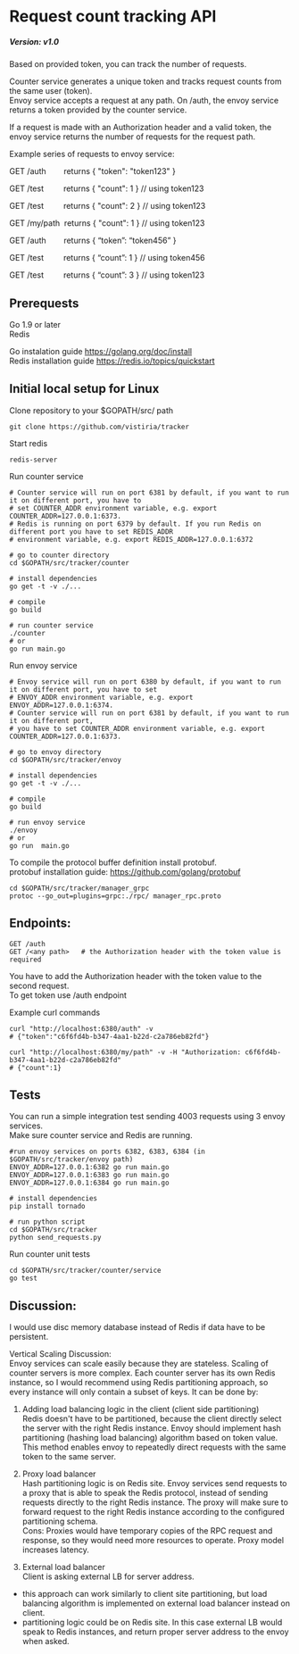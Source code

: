 Request count tracking API
==========================
##### Version: v1.0


Based on provided token, you can track the number of requests.  

Counter service generates a unique token and tracks request counts from the same user (token).  
Envoy service accepts a request at any path. On /auth, the envoy service returns a token provided by the counter service.  

If a request is made with an Authorization header and a valid token, the envoy service returns the number of requests for the request path.

Example series of requests to envoy service:  

  GET /auth&nbsp;&nbsp;&nbsp;&nbsp;&nbsp;&nbsp;&nbsp;&nbsp;returns { "token": "token123" }  

  GET /test&nbsp;&nbsp;&nbsp;&nbsp;&nbsp;&nbsp;&nbsp;&nbsp;&nbsp;returns { "count": 1 } // using token123  

  GET /test&nbsp;&nbsp;&nbsp;&nbsp;&nbsp;&nbsp;&nbsp;&nbsp;&nbsp;returns { "count": 2 } // using token123  

  GET /my/path&nbsp;&nbsp;returns { "count": 1 } // using token123  

  GET /auth&nbsp;&nbsp;&nbsp;&nbsp;&nbsp;&nbsp;&nbsp;&nbsp;returns { “token”: “token456” }  

  GET /test&nbsp;&nbsp;&nbsp;&nbsp;&nbsp;&nbsp;&nbsp;&nbsp;&nbsp;returns { “count”: 1 } // using token456  

  GET /test&nbsp;&nbsp;&nbsp;&nbsp;&nbsp;&nbsp;&nbsp;&nbsp;&nbsp;returns { “count”: 3 } // using token123  


Prerequests
-----------
Go 1.9 or later  
Redis  

Go instalation guide https://golang.org/doc/install  
Redis installation guide https://redis.io/topics/quickstart  

Initial local setup for Linux  
-----------------------------

Clone repository to your $GOPATH/src/ path
```
git clone https://github.com/vistiria/tracker
```

Start redis  
```
redis-server
```

Run counter service  

```
# Counter service will run on port 6381 by default, if you want to run it on different port, you have to
# set COUNTER_ADDR environment variable, e.g. export COUNTER_ADDR=127.0.0.1:6373.  
# Redis is running on port 6379 by default. If you run Redis on different port you have to set REDIS_ADDR
# environment variable, e.g. export REDIS_ADDR=127.0.0.1:6372

# go to counter directory
cd $GOPATH/src/tracker/counter

# install dependencies
go get -t -v ./...

# compile
go build

# run counter service
./counter
# or
go run main.go
```

Run envoy service  

```
# Envoy service will run on port 6380 by default, if you want to run it on different port, you have to set
# ENVOY_ADDR environment variable, e.g. export ENVOY_ADDR=127.0.0.1:6374.
# Counter service will run on port 6381 by default, if you want to run it on different port,
# you have to set COUNTER_ADDR environment variable, e.g. export COUNTER_ADDR=127.0.0.1:6373.

# go to envoy directory
cd $GOPATH/src/tracker/envoy

# install dependencies
go get -t -v ./...

# compile
go build

# run envoy service
./envoy
# or
go run  main.go
```

To compile the protocol buffer definition install protobuf.  
protobuf installation guide: https://github.com/golang/protobuf  
```
cd $GOPATH/src/tracker/manager_grpc
protoc --go_out=plugins=grpc:./rpc/ manager_rpc.proto
```


Endpoints:
----------
```
GET /auth  
GET /<any path>   # the Authorization header with the token value is required
```

You have to add the Authorization header with the token value to the second request.  
To get token use /auth endpoint  

Example curl commands  
```
curl "http://localhost:6380/auth" -v
# {"token":"c6f6fd4b-b347-4aa1-b22d-c2a786eb82fd"}

curl "http://localhost:6380/my/path" -v -H "Authorization: c6f6fd4b-b347-4aa1-b22d-c2a786eb82fd"
# {"count":1}
```

Tests
-----

You can run a simple integration test sending 4003 requests using 3 envoy services.  
Make sure counter service and Redis are running.  
```
#run envoy services on ports 6382, 6383, 6384 (in $GOPATH/src/tracker/envoy path)
ENVOY_ADDR=127.0.0.1:6382 go run main.go
ENVOY_ADDR=127.0.0.1:6383 go run main.go
ENVOY_ADDR=127.0.0.1:6384 go run main.go

# install dependencies
pip install tornado

# run python script
cd $GOPATH/src/tracker
python send_requests.py
```

Run counter unit tests  
```
cd $GOPATH/src/tracker/counter/service
go test
```

Discussion:
------------
I would use disc memory database instead of Redis if data have to be persistent.  

Vertical Scaling Discussion:  
Envoy services can scale easily because they are stateless. Scaling of counter servers is more complex. Each counter server has its own Redis instance, so I would recommend using Redis partitioning approach, so every instance will only contain a subset of keys. It can be done by:  

1. Adding load balancing logic in the client (client side partitioning)  
Redis doesn't have to be partitioned, because the client directly select the server with the right Redis instance.
Envoy should implement hash partitioning (hashing load balancing) algorithm based on token value. This method enables envoy to repeatedly direct requests with the same token to the same server.  

2. Proxy load balancer  
Hash partitioning logic is on Redis site. Envoy services send requests to a proxy that is able to speak the Redis protocol, instead of sending requests directly to the right Redis instance. The proxy will make sure to forward request to the right Redis instance according to the configured partitioning schema.  
Cons: Proxies would have temporary copies of the RPC request and response, so they would need more resources to operate. Proxy model increases latency.  

3. External load balancer  
Client is asking external LB for server address.  
* this approach can work similarly to client site partitioning, but load balancing algorithm is implemented on external load balancer instead on client.  
* partitioning logic could be on Redis site. In this case external LB would speak to Redis instances, and return proper server address to the envoy when asked.  

